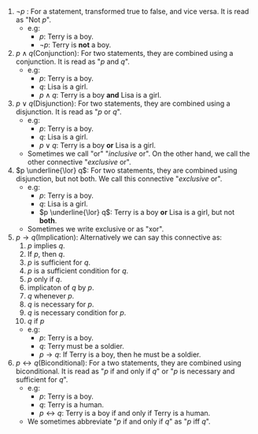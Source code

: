 1. $\neg p$ : For a statement, transformed true to false, and vice versa. It is read as "Not $p$".
	- e.g: 
		- $p$: Terry is a boy. 
		- $\neg p$: Terry is **not** a boy.
2. $p \land q$(Conjunction): For two statements, they are combined using a conjunction. It is read as "$p$ and $q$".
	- e.g:
		- $p$: Terry is a boy.  
		- $q$: Lisa is a girl. 
		- $p \land q$: Terry is a boy **and** Lisa is a girl.
3. $p \lor q$(Disjunction): For two statements, they are combined using a disjunction. It is read as "$p$ or $q$".
	- e.g:
		- $p$: Terry is a boy.
		- $q$: Lisa is a girl.
		- $p \lor q$: Terry is a boy **or** Lisa is a girl.
	- Sometimes we call "or" "*inclusive* or". On the other hand, we call the other connective "*exclusive* or".
4. $p \underline{\lor} q$: For two statements, they are combined using disjunction, but not both. We call this connective "*exclusive* or".
	- e.g:
		- $p$: Terry is a boy.
		- $q$: Lisa is a girl.
		- $p \underline{\lor} q$: Terry is a boy **or** Lisa is a girl, but not **both**.
	- Sometimes we write exclusive or as "xor".
5. $p \rightarrow q$(Implication):  Alternatively we can say this connective as:
	1) $p$ implies $q$.
	2) If $p$, then $q$.
	3) $p$ is sufficient for $q$.
	4) $p$ is a sufficient condition for $q$.
	5) $p$ only if $q$.
	6) implicaton of $q$ by $p$.
	7) $q$ whenever $p$.
	8) $q$ is necessary for $p$.
	9) $q$ is necessary condition for $p$.
	10) $q$ if $p$
	- e.g: 
		- $p$: Terry is a boy.
		- $q$: Terry must be a soldier.
		- $p \rightarrow q$: If Terry is a boy, then he must be a soldier.
6. $p \leftrightarrow q$(Biconditional): For a two statements, they are combined using biconditional. It is read as "$p$ if and only if $q$" or "$p$ is necessary and sufficient for $q$".
	- e.g: 
		- $p$: Terry is a boy.
		- $q$: Terry is a human.
		- $p \leftrightarrow q$: Terry is a boy if and only if Terry is a human.
	- We sometimes abbreviate "$p$ if and only if $q$" as "$p$ iff $q$".
